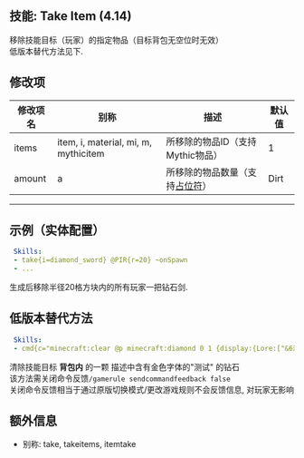 技能: Take Item (4.14)
--------------------------

移除技能目标（玩家）的指定物品（目标背包无空位时无效）  
低版本替代方法见下.

修改项
----------

| 修改项名 | 别称    | 描述                                                                                                    | 默认值 |
|-----------|------------|----------------------------------------------------------------------------------------------------------------|---------------|
| items        | item, i, material, mi, m, mythicitem       | 所移除的物品ID（支持Mythic物品） | 1 |
| amount | a | 所移除的物品数量（支持[占位符](/技能/占位符)） | Dirt |

--------

示例（实体配置）
--------

```yaml
 Skills:
 - take{i=diamond_sword} @PIR{r=20} ~onSpawn
 - ...
```
生成后移除半径20格方块内的所有玩家一把钻石剑.

低版本替代方法
---

```yaml
 Skills:
 - cmd{c="minecraft:clear @p minecraft:diamond 0 1 {display:{Lore:["&6测试"]}}";astarget=true;asop=true}
```
清除技能目标 **背包内** 的一颗 描述中含有金色字体的"测试" 的钻石  
该方法需关闭命令反馈`/gamerule sendcommandfeedback false`  
关闭命令反馈相当于通过原版切换模式/更改游戏规则不会反馈信息, 对玩家无影响

额外信息
-------

- 别称: take, takeitems, itemtake